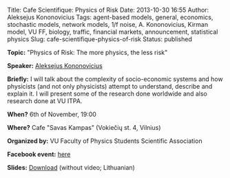 Title: Cafe Scientifique: Physics of Risk
Date: 2013-10-30 16:55
Author: Aleksejus Kononovicius
Tags: agent-based models, general, economics, stochastic models, network models, 1/f noise, A. Kononovicius, Kirman model, VU FF, biology, traffic, financial markets, announcement, statistical physics
Slug: cafe-scientifique-physics-of-risk
Status: published

**Topic:** "Physics of Risk: The more physics, the less risk"

**Speaker:** [Aleksejus Kononovicius](https://kononovicius.lt/)

**Briefly:** I will talk about the complexity of socio-economic systems
and how physicists (and not only physicists) attempt to understand,
describe and explain it. I will present some of the research done
worldwide and also research done at VU ITPA.

**When?** 6th of November, 19:00

**Where?** Cafe "Savas Kampas" (Vokiečių st. 4, Vilnius)

**Organized by:** VU Faculty of Physics Students Scientific Association

**Facebook event:**
[here](https://www.facebook.com/events/197125190473421/)

**Slides:**
[Download]({static}/uploads/2013/Kononovicius2013CafeSci.pdf)
(without video; Lithuanian)
